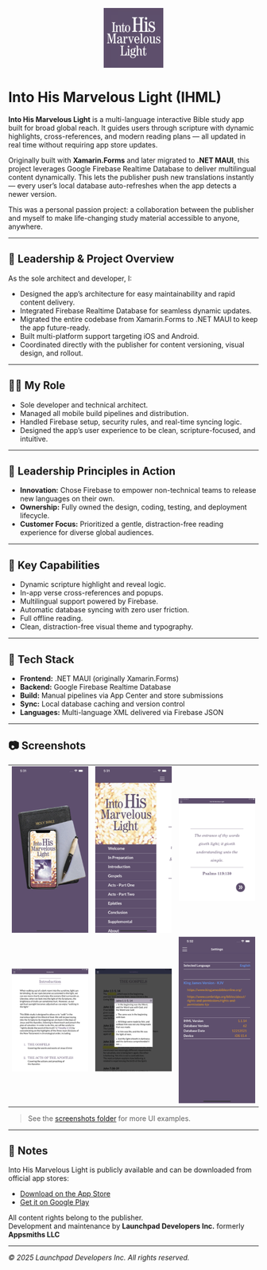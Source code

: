 <p align="center">
  <img src="./screenshots/app-icon.png" alt="App Icon" width="120" />
</p>

# Into His Marvelous Light (IHML)

**Into His Marvelous Light** is a multi-language interactive Bible study app built for broad global reach. It guides users through scripture with dynamic highlights, cross-references, and modern reading plans — all updated in real time without requiring app store updates.

Originally built with **Xamarin.Forms** and later migrated to **.NET MAUI**, this project leverages Google Firebase Realtime Database to deliver multilingual content dynamically. This lets the publisher push new translations instantly — every user’s local database auto-refreshes when the app detects a newer version.

This was a personal passion project: a collaboration between the publisher and myself to make life-changing study material accessible to anyone, anywhere.

---

## 🔹 Leadership & Project Overview

As the sole architect and developer, I:
- Designed the app’s architecture for easy maintainability and rapid content delivery.
- Integrated Firebase Realtime Database for seamless dynamic updates.
- Migrated the entire codebase from Xamarin.Forms to .NET MAUI to keep the app future-ready.
- Built multi-platform support targeting iOS and Android.
- Coordinated directly with the publisher for content versioning, visual design, and rollout.

---

## 🧑‍💼 My Role

- Sole developer and technical architect.
- Managed all mobile build pipelines and distribution.
- Handled Firebase setup, security rules, and real-time syncing logic.
- Designed the app’s user experience to be clean, scripture-focused, and intuitive.

---

## 🧭 Leadership Principles in Action

- **Innovation:** Chose Firebase to empower non-technical teams to release new languages on their own.
- **Ownership:** Fully owned the design, coding, testing, and deployment lifecycle.
- **Customer Focus:** Prioritized a gentle, distraction-free reading experience for diverse global audiences.

---

## 🚀 Key Capabilities

- Dynamic scripture highlight and reveal logic.
- In-app verse cross-references and popups.
- Multilingual support powered by Firebase.
- Automatic database syncing with zero user friction.
- Full offline reading.
- Clean, distraction-free visual theme and typography.

---

## 🧰 Tech Stack

- **Frontend:** .NET MAUI (originally Xamarin.Forms)
- **Backend:** Google Firebase Realtime Database
- **Build:** Manual pipelines via App Center and store submissions
- **Sync:** Local database caching and version control
- **Languages:** Multi-language XML delivered via Firebase JSON

---

## 📷 Screenshots

<table>
  <tr>
    <td align="center">
      <img src="./screenshots/ihml-05.png" alt="Splash screen with Bible branding" width="200"/>
    </td>
    <td align="center">
      <img src="./screenshots/ihml-06.png" alt="Main menu with lesson navigation" width="200"/>
    </td>
    <td align="center">
      <img src="./screenshots/ihml-01.png" alt="Verse highlight and welcome quote" width="200"/>
    </td>
  </tr>
  <tr>
    <td align="center">
      <img src="./screenshots/ihml-02.png" alt="Introduction screen" width="200"/>
    </td>
    <td align="center">
      <img src="./screenshots/ihml-03.png" alt="Cross-referenced scripture view" width="200"/>
    </td>
    <td align="center">
      <img src="./screenshots/ihml-07.png" alt="App version and database info in settings" width="200"/>
    </td>
  </tr>
</table>

> See the [screenshots folder](./screenshots/) for more UI examples.

---

## 🔐 Notes

Into His Marvelous Light is publicly available and can be downloaded from official app stores:

- [Download on the App Store](https://apps.apple.com/us/app/into-his-marvelous-light/id1626900048)
- [Get it on Google Play](https://play.google.com/store/apps/details?id=com.ihml.mobile.prod&hl=en_US)

All content rights belong to the publisher.  
Development and maintenance by **Launchpad Developers Inc.** formerly **Appsmiths LLC**

---

_© 2025 Launchpad Developers Inc. All rights reserved._
